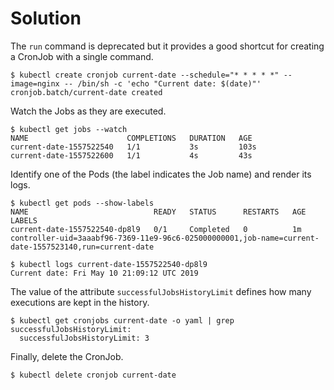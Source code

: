 # Solution

The `run` command is deprecated but it provides a good shortcut for creating a CronJob with a single command.

```
$ kubectl create cronjob current-date --schedule="* * * * *" --image=nginx -- /bin/sh -c 'echo "Current date: $(date)"'
cronjob.batch/current-date created
```

Watch the Jobs as they are executed.

```
$ kubectl get jobs --watch
NAME                      COMPLETIONS   DURATION   AGE
current-date-1557522540   1/1           3s         103s
current-date-1557522600   1/1           4s         43s
```

Identify one of the Pods (the label indicates the Job name) and render its logs.

```
$ kubectl get pods --show-labels
NAME                            READY   STATUS      RESTARTS   AGE   LABELS
current-date-1557522540-dp8l9   0/1     Completed   0          1m    controller-uid=3aaabf96-7369-11e9-96c6-025000000001,job-name=current-date-1557523140,run=current-date

$ kubectl logs current-date-1557522540-dp8l9
Current date: Fri May 10 21:09:12 UTC 2019
```

The value of the attribute `successfulJobsHistoryLimit` defines how many executions are kept in the history.

```
$ kubectl get cronjobs current-date -o yaml | grep successfulJobsHistoryLimit:
  successfulJobsHistoryLimit: 3
```

Finally, delete the CronJob.

```
$ kubectl delete cronjob current-date
```
